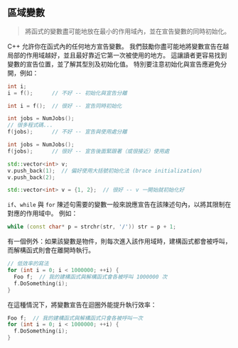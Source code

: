## 區域變數

> 將函式的變數盡可能地放在最小的作用域內，並在宣告變數的同時初始化。

C++ 允許你在函式內的任何地方宣告變數。 我們鼓勵你盡可能地將變數宣告在越局部的作用域越好，並且最好靠近它第一次被使用的地方。 這讓讀者更容易找到變數的宣告位置，並了解其型別及初始化值。 特別要注意初始化與宣告應避免分開，例如：

```cpp
int i;
i = f();      // 不好 -- 初始化與宣告分離
```

```cpp
int i = f();  // 很好 -- 宣告同時初始化
```

```cpp
int jobs = NumJobs();
// 很多程式碼...
f(jobs);      // 不好 -- 宣告與使用處分離
```

```cpp
int jobs = NumJobs();
f(jobs);      // 很好 -- 宣告後面緊跟著（或很接近）使用處
```

```cpp
std::vector<int> v;
v.push_back(1);  // 偏好使用大括號初始化法 (brace initialization)
v.push_back(2);
```

```cpp
std::vector<int> v = {1, 2};  // 很好 -- v 一開始就初始化好
```

`if`、`while` 與 `for` 陳述句需要的變數一般來說應宣告在該陳述句內，以將其限制在對應的作用域中。 例如：

```cpp
while (const char* p = strchr(str, '/')) str = p + 1;
```

有一個例外：如果該變數是物件，則每次進入該作用域時，建構函式都會被呼叫，而解構函式則會在離開時執行。

```cpp
// 低效率的寫法
for (int i = 0; i < 1000000; ++i) {
  Foo f;  // 我的建構函式與解構函式會各被呼叫 1000000 次
  f.DoSomething(i);
}
```

在這種情況下，將變數宣告在迴圈外能提升執行效率：

```cpp
Foo f;  // 我的建構函式與解構函式只會各被呼叫一次
for (int i = 0; i < 1000000; ++i) {
  f.DoSomething(i);
}
```
